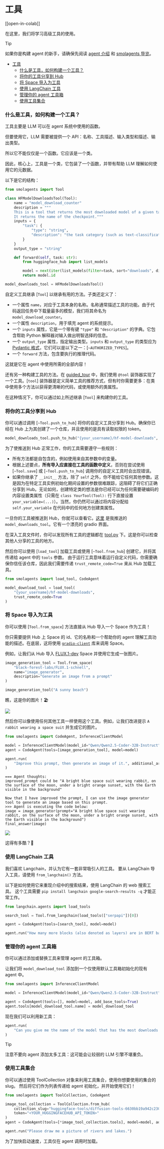 # 工具

[[open-in-colab]]

在这里，我们将学习高级工具的使用。

> [!TIP]
> 如果你是构建 agent 的新手，请确保先阅读 [agent 介绍](../conceptual_guides/intro_agents) 和 [smolagents 导览](../guided_tour)。

- [工具](#工具)
    - [什么是工具，如何构建一个工具？](#什么是工具如何构建一个工具)
    - [将你的工具分享到 Hub](#将你的工具分享到-hub)
    - [将 Space 导入为工具](#将-space-导入为工具)
    - [使用 LangChain 工具](#使用-langchain-工具)
    - [管理你的 agent 工具箱](#管理你的-agent-工具箱)
    - [使用工具集合](#使用工具集合)

### 什么是工具，如何构建一个工具？

工具主要是 LLM 可以在 agent 系统中使用的函数。

但要使用它，LLM 需要被提供一个 API：名称、工具描述、输入类型和描述、输出类型。

所以它不能仅仅是一个函数。它应该是一个类。

因此，核心上，工具是一个类，它包装了一个函数，并带有帮助 LLM 理解如何使用它的元数据。

以下是它的结构：

```python
from smolagents import Tool

class HFModelDownloadsTool(Tool):
    name = "model_download_counter"
    description = """
    This is a tool that returns the most downloaded model of a given task on the Hugging Face Hub.
    It returns the name of the checkpoint."""
    inputs = {
        "task": {
            "type": "string",
            "description": "the task category (such as text-classification, depth-estimation, etc)",
        }
    }
    output_type = "string"

    def forward(self, task: str):
        from huggingface_hub import list_models

        model = next(iter(list_models(filter=task, sort="downloads", direction=-1)))
        return model.id

model_downloads_tool = HFModelDownloadsTool()
```

自定义工具继承 [`Tool`] 以继承有用的方法。子类还定义了：
- 一个属性 `name`，对应于工具本身的名称。名称通常描述工具的功能。由于代码返回任务中下载量最多的模型，我们将其命名为 `model_download_counter`。
- 一个属性 `description`，用于填充 agent 的系统提示。
- 一个 `inputs` 属性，它是一个带有键 `"type"` 和 `"description"` 的字典。它包含帮助 Python 解释器对输入做出明智选择的信息。
- 一个 `output_type` 属性，指定输出类型。`inputs` 和 `output_type` 的类型应为 [Pydantic 格式](https://docs.pydantic.dev/latest/concepts/json_schema/#generating-json-schema)，它们可以是以下之一：[`~AUTHORIZED_TYPES`]。
- 一个 `forward` 方法，包含要执行的推理代码。

这就是它在 agent 中使用所需的全部内容！

还有另一种构建工具的方法。在 [guided_tour](../guided_tour) 中，我们使用 `@tool` 装饰器实现了一个工具。[`tool`] 装饰器是定义简单工具的推荐方式，但有时你需要更多：在类中使用多个方法以获得更清晰的代码，或使用额外的类属性。

在这种情况下，你可以通过如上所述继承 [`Tool`] 来构建你的工具。

### 将你的工具分享到 Hub

你可以通过调用 [`~Tool.push_to_hub`] 将你的自定义工具分享到 Hub。确保你已经在 Hub 上为其创建了一个仓库，并且使用的是具有读取权限的 token。

```python
model_downloads_tool.push_to_hub("{your_username}/hf-model-downloads", token="<YOUR_HUGGINGFACEHUB_API_TOKEN>")
```

为了使推送到 Hub 正常工作，你的工具需要遵守一些规则：
- 所有方法都是自包含的，例如使用来自其参数中的变量。
- 根据上述要点，**所有导入应直接在工具的函数中定义**，否则在尝试使用 [`~Tool.save`] 或 [`~Tool.push_to_hub`] 调用你的自定义工具时会出现错误。
- 如果你继承了 `__init__` 方法，除了 `self` 之外，你不能给它任何其他参数。这是因为在特定工具实例初始化期间设置的参数很难跟踪，这阻碍了将它们正确分享到 Hub。无论如何，创建特定类的想法是你已经可以为任何需要硬编码的内容设置类属性（只需在 `class YourTool(Tool):` 行下直接设置 `your_variable=(...)`）。当然，你仍然可以通过将内容分配给 `self.your_variable` 在代码中的任何地方创建类属性。

一旦你的工具被推送到 Hub，你就可以查看它。[这里](https://huggingface.co/spaces/m-ric/hf-model-downloads) 是我推送的 `model_downloads_tool`。它有一个漂亮的 gradio 界面。

在深入工具文件时，你可以发现所有工具的逻辑都在 [tool.py](https://huggingface.co/spaces/m-ric/hf-model-downloads/blob/main/tool.py) 下。这是你可以检查其他人分享的工具的地方。

然后你可以使用 [`load_tool`] 加载工具或使用 [`~Tool.from_hub`] 创建它，并将其传递给 agent 中的 `tools` 参数。
由于运行工具意味着运行自定义代码，你需要确保你信任该仓库，因此我们需要传递 `trust_remote_code=True` 来从 Hub 加载工具。

```python
from smolagents import load_tool, CodeAgent

model_download_tool = load_tool(
    "{your_username}/hf-model-downloads",
    trust_remote_code=True
)
```

### 将 Space 导入为工具

你可以使用 [`Tool.from_space`] 方法直接从 Hub 导入一个 Space 作为工具！

你只需要提供 Hub 上 Space 的 id、它的名称和一个帮助你的 agent 理解工具功能的描述。在底层，这将使用 [`gradio-client`](https://pypi.org/project/gradio-client/) 库来调用 Space。

例如，让我们从 Hub 导入 [FLUX.1-dev](https://huggingface.co/black-forest-labs/FLUX.1-dev) Space 并使用它生成一张图片。

```python
image_generation_tool = Tool.from_space(
    "black-forest-labs/FLUX.1-schnell",
    name="image_generator",
    description="Generate an image from a prompt"
)

image_generation_tool("A sunny beach")
```
瞧，这是你的图片！🏖️

<img src="https://huggingface.co/datasets/huggingface/documentation-images/resolve/main/transformers/sunny_beach.webp">

然后你可以像使用任何其他工具一样使用这个工具。例如，让我们改进提示 `A rabbit wearing a space suit` 并生成它的图片。

```python
from smolagents import CodeAgent, InferenceClientModel

model = InferenceClientModel(model_id="Qwen/Qwen2.5-Coder-32B-Instruct")
agent = CodeAgent(tools=[image_generation_tool], model=model)

agent.run(
    "Improve this prompt, then generate an image of it.", additional_args={'user_prompt': 'A rabbit wearing a space suit'}
)
```

```text
=== Agent thoughts:
improved_prompt could be "A bright blue space suit wearing rabbit, on the surface of the moon, under a bright orange sunset, with the Earth visible in the background"

Now that I have improved the prompt, I can use the image generator tool to generate an image based on this prompt.
>>> Agent is executing the code below:
image = image_generator(prompt="A bright blue space suit wearing rabbit, on the surface of the moon, under a bright orange sunset, with the Earth visible in the background")
final_answer(image)
```

<img src="https://huggingface.co/datasets/huggingface/documentation-images/resolve/main/transformers/rabbit_spacesuit_flux.webp">

这得有多酷？🤩

### 使用 LangChain 工具

我们喜欢 Langchain，并认为它有一套非常吸引人的工具。
要从 LangChain 导入工具，请使用 `from_langchain()` 方法。

以下是如何使用它来重现介绍中的搜索结果，使用 LangChain 的 web 搜索工具。
这个工具需要 `pip install langchain google-search-results -q` 才能正常工作。
```python
from langchain.agents import load_tools

search_tool = Tool.from_langchain(load_tools(["serpapi"])[0])

agent = CodeAgent(tools=[search_tool], model=model)

agent.run("How many more blocks (also denoted as layers) are in BERT base encoder compared to the encoder from the architecture proposed in Attention is All You Need?")
```

### 管理你的 agent 工具箱

你可以通过添加或替换工具来管理 agent 的工具箱。

让我们将 `model_download_tool` 添加到一个仅使用默认工具箱初始化的现有 agent 中。

```python
from smolagents import InferenceClientModel

model = InferenceClientModel(model_id="Qwen/Qwen2.5-Coder-32B-Instruct")

agent = CodeAgent(tools=[], model=model, add_base_tools=True)
agent.tools[model_download_tool.name] = model_download_tool
```
现在我们可以利用新工具：

```python
agent.run(
    "Can you give me the name of the model that has the most downloads in the 'text-to-video' task on the Hugging Face Hub but reverse the letters?"
)
```


> [!TIP]
> 注意不要向 agent 添加太多工具：这可能会让较弱的 LLM 引擎不堪重负。


### 使用工具集合

你可以通过使用 ToolCollection 对象来利用工具集合，使用你想要使用的集合的 slug。
然后将它们作为列表传递给 agent 初始化，并开始使用它们！

```py
from smolagents import ToolCollection, CodeAgent

image_tool_collection = ToolCollection.from_hub(
    collection_slug="huggingface-tools/diffusion-tools-6630bb19a942c2306a2cdb6f",
    token="<YOUR_HUGGINGFACEHUB_API_TOKEN>"
)
agent = CodeAgent(tools=[*image_tool_collection.tools], model=model, add_base_tools=True)

agent.run("Please draw me a picture of rivers and lakes.")
```

为了加快启动速度，工具仅在 agent 调用时加载。
